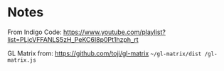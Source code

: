 # Notes

From Indigo Code:  https://www.youtube.com/playlist?list=PLjcVFFANLS5zH_PeKC6I8p0Pt1hzph_rt

GL Matrix from:
https://github.com/toji/gl-matrix
`~/gl-matrix/dist
/gl-matrix.js`
